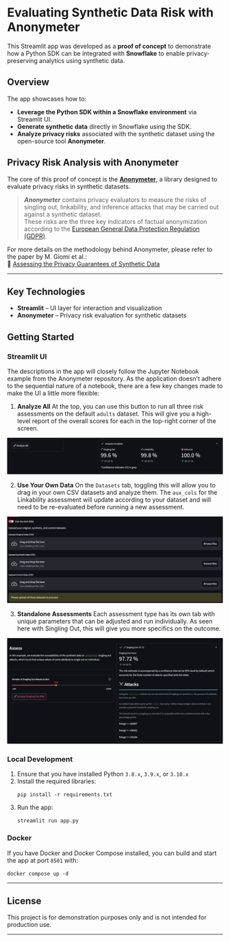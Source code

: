 # Evaluating Synthetic Data Risk with Anonymeter

This Streamlit app was developed as a **proof of concept** to demonstrate how a Python SDK can be integrated with **Snowflake** to enable privacy-preserving analytics using synthetic data.

## Overview

The app showcases how to:

- **Leverage the Python SDK within a Snowflake environment** via Streamlit UI.
- **Generate synthetic data** directly in Snowflake using the SDK.
- **Analyze privacy risks** associated with the synthetic dataset using the open-source tool **Anonymeter**.

## Privacy Risk Analysis with Anonymeter

The core of this proof of concept is the [**Anonymeter**](https://github.com/statice/anonymeter), a library designed to evaluate privacy risks in synthetic datasets.

> **_Anonymeter_** contains privacy evaluators to measure the risks of singling out, linkability, and inference attacks that may be carried out against a synthetic dataset.  
> These risks are the three key indicators of factual anonymization according to the [European General Data Protection Regulation (GDPR)](https://gdpr-info.eu/).

For more details on the methodology behind Anonymeter, please refer to the paper by M. Giomi et al.:  
📄 [Assessing the Privacy Guarantees of Synthetic Data](https://petsymposium.org/popets/2023/popets-2023-0055.php)

---

## Key Technologies

- **Streamlit** – UI layer for interaction and visualization
- **Anonymeter** – Privacy risk evaluation for synthetic datasets

## Getting Started

### Streamlit UI

The descriptions in the app will closely follow the Jupyter Notebook example from the Anonymeter repository. As the application doesn't adhere to the sequential nature of a notebook, there are a few key changes made to make the UI a little more flexible:

1. **Analyze All**
At the top, you can use this button to run all three risk assessments on the default `adults` dataset. This will give you a high-level report of the overall scores for each in the top-right corner of the screen.

![](img/analyze_all.png)

2. **Use Your Own Data**
On the `Datasets` tab, toggling this will allow you to drag in your own CSV datasets and analyze them. The `aux_cols` for the Linkability assessment will update according to your dataset and will need to be re-evaluated before running a new assessment. 

![](img/use_own_data.png)

3. **Standalone Assessments**
Each assessment type has its own tab with unique parameters that can be adjusted and run individually. As seen here with Singling Out, this will give you more specifics on the outcome.

![](img/singling_out_standalone.png)


### Local Development

1. Ensure that you have installed Python `3.8.x`, `3.9.x`, or `3.10.x`
2. Install the required libraries: 
    ```shell
    pip install -r requirements.txt
    ```
3. Run the app:
    ```shell
    streamlit run app.py
    ```

### Docker

If you have Docker and Docker Compose installed, you can build and start the app at port `8501` with:

```shell
docker compose up -d
```

---

## License

This project is for demonstration purposes only and is not intended for production use.

---
